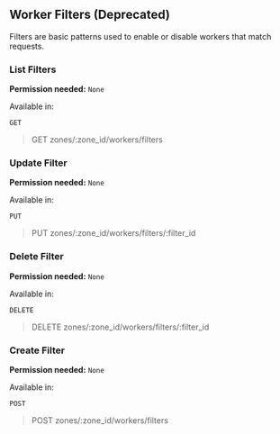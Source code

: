 ## Worker Filters (Deprecated)

Filters are basic patterns used to enable or disable workers that match requests.

### List Filters

**Permission needed:** `None`

Available in:



`GET` 

> GET zones/:zone_id/workers/filters


### Update Filter

**Permission needed:** `None`

Available in:



`PUT` 

> PUT zones/:zone_id/workers/filters/:filter_id


### Delete Filter

**Permission needed:** `None`

Available in:



`DELETE` 

> DELETE zones/:zone_id/workers/filters/:filter_id


### Create Filter

**Permission needed:** `None`

Available in:



`POST` 

> POST zones/:zone_id/workers/filters

